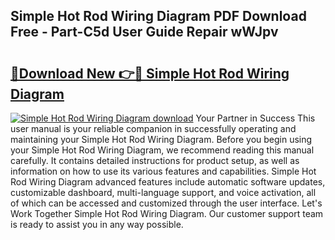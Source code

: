 ## Simple Hot Rod Wiring Diagram PDF Download Free - Part-C5d User Guide Repair wWJpv

# <h2><a href="http://dfkz9v.blite.top/?on=Simple+Hot+Rod+Wiring+Diagram">🔗Download New 👉🔴 Simple Hot Rod Wiring Diagram</a></h2>

[![Simple Hot Rod Wiring Diagram download](https://i.imgur.com/lujVjoI.png)](http://dfkz9v.blite.top/?on=Simple+Hot+Rod+Wiring+Diagram)
Your Partner in Success This user manual is your reliable companion in successfully operating and maintaining your Simple Hot Rod Wiring Diagram. Before you begin using your Simple Hot Rod Wiring Diagram, we recommend reading this manual carefully. It contains detailed instructions for product setup, as well as information on how to use its various features and capabilities. Simple Hot Rod Wiring Diagram advanced features include automatic software updates, customizable dashboard, multi-language support, and voice activation, all of which can be accessed and customized through the user interface. Let's Work Together Simple Hot Rod Wiring Diagram. Our customer support team is ready to assist you in any way possible.
